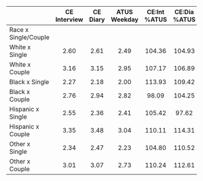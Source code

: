 
|                      | CE<br>Interview |  CE<br>Diary | ATUS<br>Weekday | CE:Int<br>%ATUS | CE:Dia<br>%ATUS |
| -------------------- | :----------: | :----------: | :----------: | :----------: | :----------: |
| Race x Single/Couple |              |              |              |              |              |
| White x Single       |         2.60 |         2.61 |         2.49 |       104.36 |       104.93 |
| White x Couple       |         3.16 |         3.15 |         2.95 |       107.17 |       106.89 |
| Black x Single       |         2.27 |         2.18 |         2.00 |       113.93 |       109.42 |
| Black x Couple       |         2.76 |         2.94 |         2.82 |        98.09 |       104.25 |
| Hispanic x Single    |         2.55 |         2.36 |         2.41 |       105.42 |        97.62 |
| Hispanic x Couple    |         3.35 |         3.48 |         3.04 |       110.11 |       114.31 |
| Other x Single       |         2.34 |         2.47 |         2.23 |       104.80 |       110.52 |
| Other x Couple       |         3.01 |         3.07 |         2.73 |       110.24 |       112.61 |

